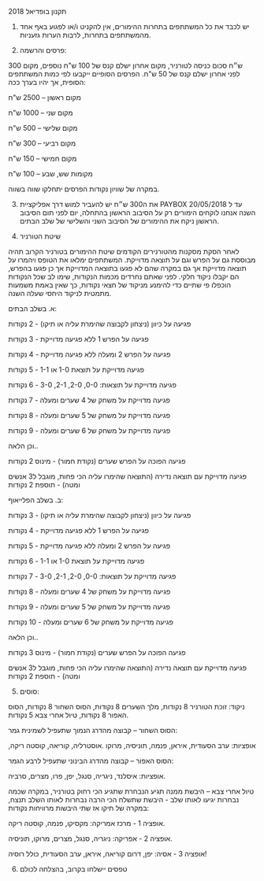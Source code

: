 תקנון בופדיאל 2018

1. יש לכבד את כל המשתתפים בתחרות ההימורים, אין להקניט ו/או לפגוע באף אחד מהמשתתפים בתחרות, לרבות הערות גזעניות.

2. פרסים והרשמה:

 300 ש״ח סכום כניסה לטורניר, מקום אחרון ישלם קנס של 100 ש"ח נוספים, מקום לפני אחרון ישלם קנס של 50 ש"ח. הפרסים הסופיים ייקבעו לפי כמות המשתתפים הסופית, אך יהיו בערך ככה:

מקום ראשון – 2500 ש"ח

מקום שני – 1000 ש"ח

מקום שלישי – 500 ש"ח

מקום רביעי – 300 ש"ח

מקום חמישי – 150 ש"ח

מקומות שש, שבע – 100 ש"ח

במקרה של שוויון נקודות הפרסים יתחלקו שווה בשווה.

3. את ה300 ש״ח יש להעביר למוש  דרך אפליקציית PAYBOX עד ל 20/05/2018
השנה אנחנו לוקחים הימורים רק על הסיבוב הראשון בהתחלה, יום לפני תום הסיבוב הראשון ניקח את ההימורים של הסיבוב השני והשלישי של שלב הבתים.

4. שיטת הטורניר

לאחר הסקת מסקנות מהטורנירים הקודמים שיטת ההימורים בטורניר הקרוב תהיה מבוססת גם על הפרש וגם על תוצאה מדוייקת.
המשתתפים ימלאו את הטופס ויהמרו על תוצאה מדוייקת אך גם במקרה שהם לא פגעו בתוצאה המדוייקת אך כן פגעו בהפרש, הם יקבלו ניקוד חלקי.
לפני שאתם נחרדים מכמות הנקודות, שימו לב שכל הנקודות הוכפלו פי שתיים כדי להימנע מניקוד של חצאי נקודות, כך שאין באמת משמעות מתמטית לניקוד היחסי שעלה השנה.

א. בשלב הבתים:

פגיעה על כיוון (ניצחון לקבוצה שהימרת עליה או תיקו) - 2 נקודות

פגיעה על הפרש 1 ללא פגיעה מדוייקת - 3 נקודות

פגיעה על הפרש 2 ומעלה ללא פגיעה מדוייקת - 4 נקודות

פגיעה מדוייקת על תוצאת 1-0 או 1-1 - 5 נקודות

פגיעה מדוייקת על תוצאות: 0-0, 2-0, 2-1, 3-0 - 6 נקודות

פגיעה מדוייקת על משחק של 4 שערים ומעלה - 7 נקודות

פגיעה מדוייקת על משחק של 5 שערים ומעלה - 8 נקודות

פגיעה מדוייקת על משחק של 6 שערים ומעלה - 9 נקודות

וכן הלאה..

פגיעה הפוכה על הפרש שערים (נקודת חמור) - מינוס 2 נקודות

פגיעה מדוייקת עם תוצאה נדירה (התוצאה שהימרו
עליה הכי פחות, מוגבל ל3 אנשים ומטה) - תוספת 2 נקודות


ב. בשלב הפלייאוף:

פגיעה על כיוון (ניצחון לקבוצה שהימרת עליה או תיקו) - 3 נקודות

פגיעה על הפרש 1 ללא פגיעה מדוייקת - 4 נקודות

פגיעה על הפרש 2 ומעלה ללא פגיעה מדוייקת - 5 נקודות

פגיעה מדוייקת על תוצאת 1-0 או 1-1 - 6 נקודות

פגיעה מדוייקת על תוצאות: 0-0, 2-0, 2-1, 3-0 - 7 נקודות

פגיעה מדוייקת על משחק של 4 שערים ומעלה - 8 נקודות

פגיעה מדוייקת על משחק של 5 שערים ומעלה - 9 נקודות

פגיעה מדוייקת על משחק של 6 שערים ומעלה - 10 נקודות

וכן הלאה..

פגיעה הפוכה על הפרש שערים (נקודת חמור) - מינוס 3 נקודות

פגיעה מדוייקת עם תוצאה נדירה (התוצאה שהימרו
עליה הכי פחות, מוגבל ל3 אנשים ומטה) - תוספת 2 נקודות







5. סוסים:

ניקוד: זוכת הטורניר 8 נקודות, מלך השערים 8 נקודות, הסוס השחור 8 נקודות, הסוס האפור 8 נקודות, טיול אחרי צבא 5 נקודות.

הסוס השחור – קבוצה מהדרג הנמוך שתעפיל לשמינית גמר:

,אופציות: ערב הסעודית, איראן, פנמה, תוניסיה, מרוקו
.אוסטרליה, קוריאה, קוסטה ריקה

הסוס האפור – קבוצה מהדרג הבינוני שתעפיל לרבע הגמר:

אופציות: איסלנד, ניגריה, סנגל, יפן, פרו, מצרים, סרביה.

טיול אחרי צבא – היבשת ממנה תגיע הנבחרת שתגיע הכי רחוק בטורניר, במקרה שכמה נבחרות יגיעו לאותו שלב - היבשת שתשלח הכי הרבה נבחרות לאותו השלב תנצח, במקרה של תיקו אז שתי היבשות מרוויחות נקודות:

אופציה 1 - מרכז אמריקה: מקסיקו, פנמה, קוסטה ריקה.

אופציה 2 - אפריקה: ניגריה, סנגל, מצרים, מרוקו, תוניסיה.

אופציה 3 - אסיה: יפן, דרום קוריאה, איראן, ערב הסעודית, כולל רוסיה!


6.  טפסים יישלחו בקרוב, בהצלחה לכולם
